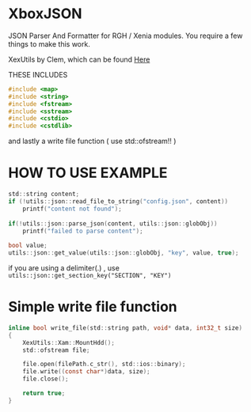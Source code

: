 
# XboxJSON

JSON Parser And Formatter for RGH / Xenia modules. You require a few things to make this work. 

XexUtils by Clem, which can be found [Here](https://github.com/ClementDreptin/XexUtils)

THESE INCLUDES 
```C
#include <map>
#include <string>
#include <fstream>
#include <sstream>
#include <cstdio>
#include <cstdlib>
```

and lastly a write file function ( use std::ofstream!! )

# HOW TO USE EXAMPLE
```c
std::string content;
if (!utils::json::read_file_to_string("config.json", content))
    printf("content not found");
		
if(!utils::json::parse_json(content, utils::json::globObj))
    printf("failed to parse content");
			
bool value;
utils::json::get_value(utils::json::globObj, "key", value, true);
```

if you are using a delimiter(.) , use `utils::json::get_section_key("SECTION", "KEY")`

# Simple write file function
```c
inline bool write_file(std::string path, void* data, int32_t size)
{
    XexUtils::Xam::MountHdd();
    std::ofstream file;

    file.open(filePath.c_str(), std::ios::binary);
    file.write((const char*)data, size);
    file.close();

    return true;
}
```